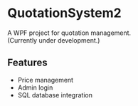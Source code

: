 # QuotationSystem2

A WPF project for quotation management.  
(Currently under development.)

## Features
- Price management
- Admin login
- SQL database integration

